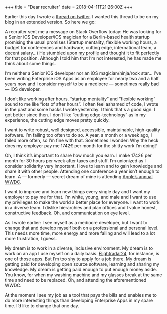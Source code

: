 +++
title = "Dear recruiter"
date = 2018-04-11T21:26:00Z
+++

Earlier this day I wrote a [thread on twitter](https://twitter.com/zeitschlag/status/983991433840480258). I wanted this thread to be on my blog in an extended version. So here we go:

A recruiter sent me a message on Stack Overflow today: He was looking for a Senior iOS Developer/iOS magician for a Berlin-based health startup promising the usual promises (Startup mentality, flexible working hours, a budget for conferences and hardware, cutting edge, international team, a decent salary...) He stumbled upon [my profile](https://stackoverflow.com/users/5626642/nathan-mattes) and thought it to fit perfectly for that position. Although I told him that I’m not interested, he has made me think about some things.

I’m neither a Senior iOS developer nor an iOS magician/ninja/rock star... I’ve been writing Enterprise iOS Apps as an employee for nearly two and a half years now and I consider myself to be a mediocre — sometimes really bad — iOS developer.

I don’t like working after hours. “startup mentality” and “flexible working” sound to me like “lots of after hours”. I often feel ashamed of code, I wrote in the past and some hacks I wrote yesterday. I think that's a good sign: I got better since then. I don’t like “cutting edge-technology” as in my experience, the cutting edge moves pretty quickly.

I want to write robust, well designed, accessible, maintainable, high-quality software. I’m failing too often to do so. A year, a month or a week ago, I failed more often, so I’m fine with that. Sometimes I wonder: Why the heck does my employer pay me 1742€ per month for the shitty work I’m doing?

Oh, I think it’s important to share how much you earn. I make 1742€ per month for 30 hours per week after taxes and stuff. I’m unionized as I consider solidarity very important. I love to learn and to gain knowledge and share it with other people. Attending one conference a year isn’t enough to learn. A — formerly — secret dream of mine is attending [Apple’s annual WWDC](https://en.wikipedia.org/wiki/Apple_Worldwide_Developers_Conference).

I want to improve and learn new things every single day and I want my employer to pay me for that. I’m white, young, and male and I want to use my privileges to make the world a better place for everyone. I want to work in a diverse team. I dislike hierarchies and plan offices and I value honest, constructive feedback. Oh, and communication on eye level. 

As I wrote earlier: I see myself as a mediocre developer, but I want to change that and develop myself both on a professional and personal level. This needs more time, more energy and more failing and will lead to a lot more frustration, I guess.

My dream is to work in a diverse, inclusive environment. My dream is to work on an app I use myself on a daily basis. [Flightradar24](https://www.flightradar24.com), for instance, is one of those apps. But I’m too shy to apply for a job there. My dream is getting paid for developing open source software, learning and sharing my knowledge. My dream is getting paid enough to put enough money aside. You know, for when my washing machine and my glasses break at the same time and need to be replaced. Oh, and attending the aforementioned WWDC.

At the moment I see my job as a tool that pays the bills and enables me to do more interesting things than developing Enterprise Apps in my spare time. I’d like to change that one day.